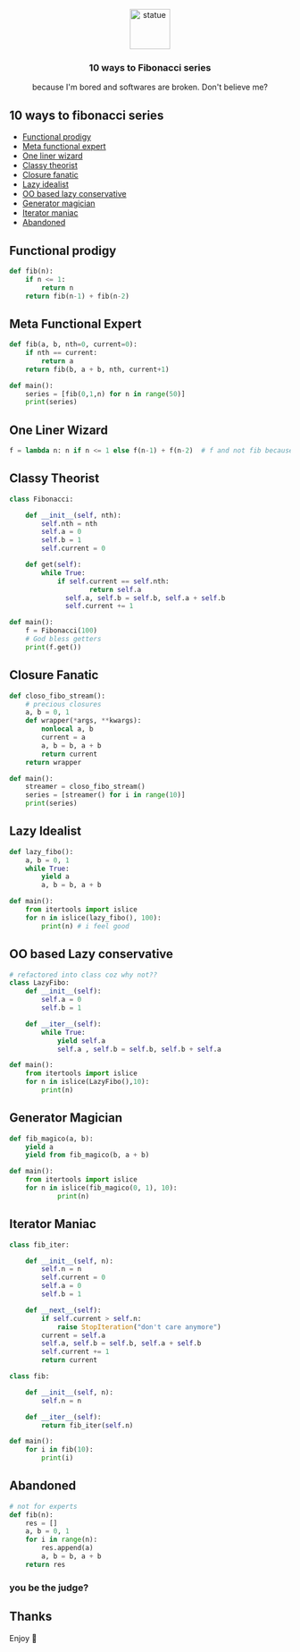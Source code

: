 <p align="center">
  <a href="https://example.com/">
    <img src="http://www.epsilones.com/material/artes/027-fibonacci-pisa.jpg" alt="statue" width=72 height=72>
  </a>

  <h3 align="center">10 ways to Fibonacci series</h3>

  <p align="center">
    because I'm bored and softwares are broken. Don't believe me? 
    <br>
  </p>
</p>

## 10 ways to fibonacci series

- [Functional prodigy](#functional-prodigy)
- [Meta functional expert](#meta-functional-expert)
- [One liner wizard](#one-liner-wizard)
- [Classy theorist](#classy-theorist)
- [Closure fanatic](#closure-fanatic)
- [Lazy idealist](#lazy-idealist)
- [OO based lazy conservative](#OO-based-lazy-conservative)
- [Generator magician](#generator-maniac)
- [Iterator maniac](#iterator-maniac)
- [Abandoned](#abandoned)

## Functional prodigy

```python
def fib(n):
    if n <= 1:
        return n
    return fib(n-1) + fib(n-2)
```

## Meta Functional Expert

```python
def fib(a, b, nth=0, current=0):
    if nth == current:
        return a
    return fib(b, a + b, nth, current+1)

def main():
    series = [fib(0,1,n) for n in range(50)]
    print(series)
```

## One Liner Wizard

```python
f = lambda n: n if n <= 1 else f(n-1) + f(n-2)  # f and not fib because functional laws
```

## Classy Theorist

```python
class Fibonacci:

    def __init__(self, nth):
        self.nth = nth
        self.a = 0
        self.b = 1
        self.current = 0

    def get(self):
        while True:
            if self.current == self.nth:
                    return self.a
              self.a, self.b = self.b, self.a + self.b
              self.current += 1

def main():
    f = Fibonacci(100)
    # God bless getters
    print(f.get())
```

## Closure Fanatic

```python
def closo_fibo_stream():
    # precious closures
    a, b = 0, 1
    def wrapper(*args, **kwargs):
        nonlocal a, b
        current = a
        a, b = b, a + b
        return current
    return wrapper

def main():
    streamer = closo_fibo_stream()
    series = [streamer() for i in range(10)]
    print(series)
```

## Lazy Idealist

```python
def lazy_fibo():
    a, b = 0, 1
    while True:
        yield a
        a, b = b, a + b

def main():
    from itertools import islice
    for n in islice(lazy_fibo(), 100):
        print(n) # i feel good

```

## OO based Lazy conservative

```python
# refactored into class coz why not??
class LazyFibo:
    def __init__(self):
        self.a = 0
        self.b = 1

    def __iter__(self):
        while True:
            yield self.a
            self.a , self.b = self.b, self.b + self.a

def main():
    from itertools import islice
    for n in islice(LazyFibo(),10):
        print(n)
```

## Generator Magician

```python
def fib_magico(a, b):
    yield a
    yield from fib_magico(b, a + b)

def main():
    from itertools import islice
    for n in islice(fib_magico(0, 1), 10):
            print(n)
```

## Iterator Maniac

```python
class fib_iter:

    def __init__(self, n):
        self.n = n
        self.current = 0
        self.a = 0
        self.b = 1

    def __next__(self):
        if self.current > self.n:
            raise StopIteration("don't care anymore")
        current = self.a
        self.a, self.b = self.b, self.a + self.b
        self.current += 1
        return current

class fib:

    def __init__(self, n):
        self.n = n

    def __iter__(self):
        return fib_iter(self.n)

def main():
    for i in fib(10):
        print(i)
```

## Abandoned

```python
# not for experts
def fib(n):
    res = []
    a, b = 0, 1
    for i in range(n):
        res.append(a)
        a, b = b, a + b
    return res
```

### you be the judge?

## Thanks

Enjoy :metal:
